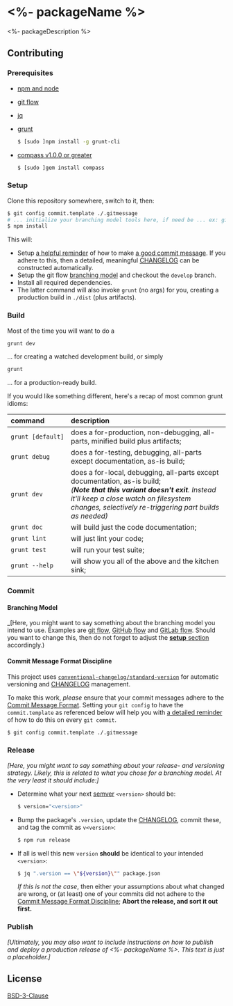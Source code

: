 # <%- packageName %>

<%- packageDescription %>


## Contributing

### Prerequisites

* [npm and node](https://nodejs.org/en/download/)
* [git flow](https://github.com/nvie/gitflow/wiki/Installation)
* [jq](https://stedolan.github.io/jq/download/)
* [grunt](http://gruntjs.com/getting-started#installing-the-cli)
  ```bash
  $ [sudo ]npm install -g grunt-cli
  ```

* [compass v1.0.0 or greater](http://thesassway.com/beginner/getting-started-with-sass-and-compass#install-sass-and-compass)
  ```bash
  $ [sudo ]gem install compass
  ```


### Setup

Clone this repository somewhere, switch to it, then:

```bash
$ git config commit.template ./.gitmessage
# ... initialize your branching model tools here, if need be ... ex: git flow init -d
$ npm install
```

This will:
  * Setup [a helpful reminder](.gitmessage) of how to make [a good commit message](#commit-message-format-discipline).  If you adhere to this, then a detailed,
    meaningful [CHANGELOG](CHANGELOG.md) can be constructed automatically.
  * Setup the git flow [branching model](#branching-model) and checkout the `develop` branch.
  * Install all required dependencies.
  * The latter command will also invoke `grunt` (no args) for you, creating a production build in `./dist` (plus artifacts).


### Build

Most of the time you will want to do a
```bash
grunt dev
```
... for creating a watched development build, or simply
```bash
grunt
```
... for a production-ready build.

If you would like something different, here's a recap of most common grunt idioms:

command           | description
:--               |:--
`grunt [default]` | does a for-production, non-debugging, all-parts, minified build plus artifacts;
`grunt debug`     | does a for-testing, debugging, all-parts except documentation, as-is build;
`grunt dev`       | does a for-local, debugging, all-parts except documentation, as-is build; <br>_(**Note that this variant doesn't exit**. Instead it'll keep a close watch on filesystem changes, selectively re-triggering part builds as needed)_
`grunt doc`       | will build just the code documentation;
`grunt lint`      | will just lint your code;
`grunt test`      | will run your test suite;
`grunt --help`    | will show you all of the above and the kitchen sink;


### Commit

#### Branching Model

_\[Here, you might want to say something about the branching model you intend to use. Examples are [git flow](https://github.com/nvie/gitflow#readme), [GitHub flow](https://help.github.com/articles/what-is-a-good-git-workflow/) and [GitLab flow](http://docs.gitlab.com/ee/workflow/gitlab_flow.html). Should you want to change this, then do not forget to adjust the [**setup** section](#setup) accordingly.)


#### Commit Message Format Discipline

This project uses [`conventional-changelog/standard-version`](https://github.com/conventional-changelog/standard-version) for automatic versioning and
[CHANGELOG](CHANGELOG.md) management.

To make this work, *please* ensure that your commit messages adhere to the
[Commit Message Format](https://github.com/bcoe/conventional-changelog-standard/blob/master/convention.md#commit-message-format).  Setting your `git config` to
have the `commit.template` as referenced below will help you with [a detailed reminder](.gitmessage) of how to do this on every `git commit`.

```bash
$ git config commit.template ./.gitmessage
```


### Release

_\[Here, you might want to say something about your release- and versioning strategy. Likely, this is related to what you chose for a branching model. At the very least it should include:]_

* Determine what your next [semver](https://docs.npmjs.com/getting-started/semantic-versioning#semver-for-publishers) `<version>` should be:
  ```bash
  $ version="<version>"
  ```

* Bump the package's `.version`, update the [CHANGELOG](./CHANGELOG.md), commit these, and tag the commit as `v<version>`:
  ```bash
  $ npm run release
  ```

* If all is well this new `version` **should** be identical to your intended `<version>`:
  ```bash
  $ jq ".version == \"${version}\"" package.json
  ```

  *If this is not the case*, then either your assumptions about what changed are wrong, or (at least) one of your commits did not adhere to the
  [Commit Message Format Discipline](#commit-message-format-discipline); **Abort the release, and sort it out first.**


### Publish

_\[Ultimately, you may also want to include instructions on how to publish and deploy a production release of *<%- packageName %>*. This text is just a
placeholder.\]_


## License

[BSD-3-Clause](LICENSE)
